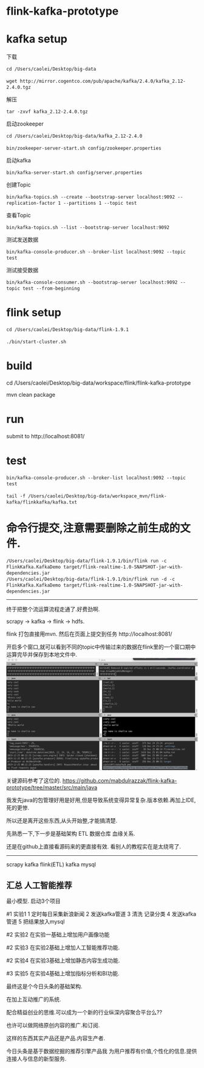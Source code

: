 # flink-kafka-prototype


# kafka setup

下载
```
cd /Users/caolei/Desktop/big-data

wget http://mirror.cogentco.com/pub/apache/kafka/2.4.0/kafka_2.12-2.4.0.tgz
```

解压
```
tar -zxvf kafka_2.12-2.4.0.tgz
```

启动zookeeper
```
cd /Users/caolei/Desktop/big-data/kafka_2.12-2.4.0

bin/zookeeper-server-start.sh config/zookeeper.properties
```

启动kafka
```
bin/kafka-server-start.sh config/server.properties
```

创建Topic
```
bin/kafka-topics.sh --create --bootstrap-server localhost:9092 --replication-factor 1 --partitions 1 --topic test
```
查看Topic
```
bin/kafka-topics.sh --list --bootstrap-server localhost:9092
```
测试发送数据
```
bin/kafka-console-producer.sh --broker-list localhost:9092 --topic test
```
测试接受数据
```
bin/kafka-console-consumer.sh --bootstrap-server localhost:9092 --topic test --from-beginning
```

# flink setup

```
cd /Users/caolei/Desktop/big-data/flink-1.9.1

./bin/start-cluster.sh
```

# build 

cd /Users/caolei/Desktop/big-data/workspace/flink/flink-kafka-prototype

mvn clean package

# run

submit to http://localhost:8081/

# test
```
bin/kafka-console-producer.sh --broker-list localhost:9092 --topic test

tail -f /Users/caolei/Desktop/big-data/workspace_mvn/flink-kafka/flinkkafka/kafka.txt
```

# 命令行提交,注意需要删除之前生成的文件.
```
/Users/caolei/Desktop/big-data/flink-1.9.1/bin/flink run -c FlinkKafka.KafkaDemo target/flink-realtime-1.0-SNAPSHOT-jar-with-dependencies.jar
/Users/caolei/Desktop/big-data/flink-1.9.1/bin/flink run -d -c FlinkKafka.KafkaDemo target/flink-realtime-1.0-SNAPSHOT-jar-with-dependencies.jar
```
---

终于把整个流运算流程走通了.好费劲啊.

scrapy -> kafka -> flink -> hdfs.

flink 打包直接用mvn. 然后在页面上提交到任务
http://localhost:8081/

开启多个窗口,就可以看到不同的topic中传输过来的数据在flink里的一个窗口期中运算完毕并保存到本地文件中.
![](./res/Snip20191225_7.png "cool")

关键源码参考了这位的.
https://github.com/mabdulrazzak/flink-kafka-prototype/tree/master/src/main/java

我发先java的包管理好用是好用,但是导致系统变得异常复杂.版本依赖.再加上IDE,死的更惨.

所以还是离开这些东西,从头开始整,才能搞清楚.

先熟悉一下,下一步是基础架构 ETL 数据仓库 血缘关系.

还是在github上直接看源码来的更直接有效. 看别人的教程实在是太绕弯了.


----

scrapy kafka flink(ETL) kafka mysql

汇总
人工智能推荐
----
最小模型.
启动3个项目

#1 实验1
1 定时每日采集新浪新闻
2 发送kafka管道
3 清洗 记录分类
4 发送kafka管道
5 把结果放入mysql

#2 实验2
在实验一基础上增加用户画像功能

#2 实验3
在实验2基础上增加人工智能推荐功能.

#2 实验4
在实验3基础上增加静态内容生成功能.

#3 实验5
在实验4基础上增加指标分析和BI功能.

最终这是个今日头条的基础架构.

在加上互动推广的系统.

配合精益创业的思维.可以成为一个新的行业纵深内容聚合平台么??

也许可以做网络原创内容的推广.和订阅.

这样的东西其实产品还是产品.内容生产者.

今日头条是基于数据挖掘的推荐引擎产品我 为用户推荐有价值,个性化的信息.提供连接人与信息的新型服务.


